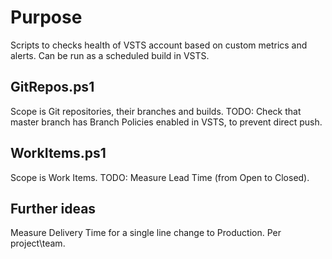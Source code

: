 
# Purpose
Scripts to checks health of VSTS account based on custom metrics and alerts.
Can be run as a scheduled build in VSTS.

## GitRepos.ps1
Scope is Git repositories, their branches and builds.
TODO: Check that master branch has Branch Policies enabled in VSTS, to prevent direct push.

## WorkItems.ps1
Scope is Work Items.
TODO: Measure Lead Time (from Open to Closed).

## Further ideas
Measure Delivery Time for a single line change to Production.
Per project\team.
